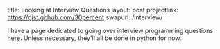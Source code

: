 
title: Looking at Interview Questions
layout: post
projectlink: https://gist.github.com/30percent
swapurl: /interview/


I have a page dedicated to going over interview programming questions [here]({{site.nav_list.InterviewQs}}). Unless necessary, they'll all be done in python for now.
